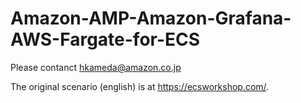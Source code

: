# Amazon-AMP-Amazon-Grafana-AWS-Fargate-for-ECS

Please contanct hkameda@amazon.co.jp

The original scenario (english) is at https://ecsworkshop.com/.
